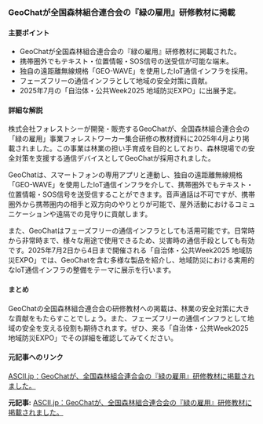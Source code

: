 ### GeoChatが全国森林組合連合会の『緑の雇用』研修教材に掲載

#### 主要ポイント
- GeoChatが全国森林組合連合会の『緑の雇用』研修教材に掲載された。
- 携帯圏外でもテキスト・位置情報・SOS信号の送受信が可能な端末。
- 独自の遠距離無線規格「GEO-WAVE」を使用したIoT通信インフラを採用。
- フェーズフリーの通信インフラとして地域の安全対策に貢献。
- 2025年7月の「自治体・公共Week2025 地域防災EXPO」に出展予定。

#### 詳細な解説
株式会社フォレストシーが開発・販売するGeoChatが、全国森林組合連合会の「緑の雇用」事業フォレストワーカー集合研修の教材資料に2025年4月より掲載されました。この事業は林業の担い手育成を目的としており、森林現場での安全対策を支援する通信デバイスとしてGeoChatが採用されました。

GeoChatは、スマートフォンの専用アプリと連動し、独自の遠距離無線規格「GEO-WAVE」を使用したIoT通信インフラを介して、携帯圏外でもテキスト・位置情報・SOS信号を送受信することができます。音声通話は不可ですが、携帯圏外から携帯圏内の相手と双方向のやりとりが可能で、屋外活動におけるコミュニケーションや遠隔での見守りに貢献します。

また、GeoChatはフェーズフリーの通信インフラとしても活用可能です。日常時から非常時まで、様々な用途で使用できるため、災害時の通信手段としても有効です。2025年7月2日から4日まで開催される「自治体・公共Week2025 地域防災EXPO」では、GeoChatを含む多様な製品を紹介し、地域防災における実用的なIoT通信インフラの整備をテーマに展示を行います。

#### まとめ
GeoChatの全国森林組合連合会の研修教材への掲載は、林業の安全対策に大きな貢献をもたらすことでしょう。また、フェーズフリーの通信インフラとして地域の安全を支える役割も期待されます。ぜひ、来る「自治体・公共Week2025 地域防災EXPO」でその詳細を確認してみてください。

#### 元記事へのリンク
[ASCII.jp：GeoChatが、全国森林組合連合会の『緑の雇用』研修教材に掲載されました。](https://ascii.jp/elem/000/004/165/4165572/)

**元記事:** [ASCII.jp：GeoChatが、全国森林組合連合会の『緑の雇用』研修教材に掲載されました。](https://ascii.jp/elem/000/004/269/4269581/)